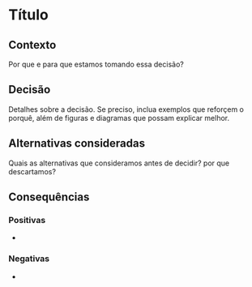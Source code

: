 # Título

## Contexto
Por que e para que estamos tomando essa decisão?

## Decisão
Detalhes sobre a decisão. Se preciso, inclua exemplos que reforçem o porquê, além de figuras e diagramas que possam explicar melhor.

## Alternativas consideradas
Quais as alternativas que consideramos antes de decidir? por que descartamos?

## Consequências

### Positivas

* 

### Negativas

* 


